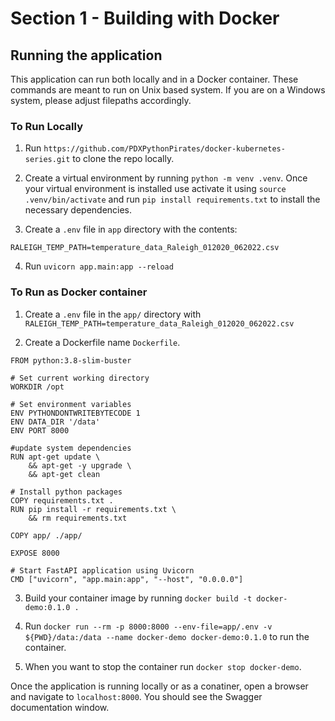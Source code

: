 # Section 1 - Building with Docker

## Running the application

This application can run both locally and in a Docker container. These commands are meant to run on Unix based system. If you are on a Windows system, please adjust filepaths accordingly.

### To Run Locally

1. Run `https://github.com/PDXPythonPirates/docker-kubernetes-series.git` to clone the repo locally.

2. Create a virtual environment by running `python -m venv .venv`. Once your virtual environment is installed use activate it using `source .venv/bin/activate` and run `pip install requirements.txt` to install the necessary dependencies.

3. Create a `.env` file in `app` directory with the contents:

```
RALEIGH_TEMP_PATH=temperature_data_Raleigh_012020_062022.csv
```

4. Run `uvicorn app.main:app --reload`

### To Run as Docker container

1. Create a `.env` file in the `app/` directory with `RALEIGH_TEMP_PATH=temperature_data_Raleigh_012020_062022.csv`

2. Create a Dockerfile name `Dockerfile`.

```
FROM python:3.8-slim-buster

# Set current working directory
WORKDIR /opt

# Set environment variables
ENV PYTHONDONTWRITEBYTECODE 1
ENV DATA_DIR '/data'
ENV PORT 8000

#update system dependencies
RUN apt-get update \
    && apt-get -y upgrade \
    && apt-get clean

# Install python packages
COPY requirements.txt .
RUN pip install -r requirements.txt \
    && rm requirements.txt

COPY app/ ./app/

EXPOSE 8000

# Start FastAPI application using Uvicorn
CMD ["uvicorn", "app.main:app", "--host", "0.0.0.0"]
```

3. Build your container image by running `docker build -t docker-demo:0.1.0 .`

4. Run `docker run --rm -p 8000:8000 --env-file=app/.env -v ${PWD}/data:/data --name docker-demo docker-demo:0.1.0` to run the container.

5. When you want to stop the container run `docker stop docker-demo`.

Once the application is running locally or as a conatiner, open a browser and navigate to `localhost:8000`. You should see the Swagger documentation window.
